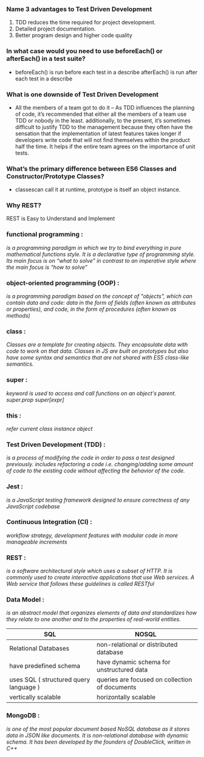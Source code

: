 ### Name 3 advantages to Test Driven Development
1. TDD reduces the time required for project development.
2. Detailed project documentation.
3. Better program design and higher code quality

### In what case would you need to use beforeEach() or afterEach() in a test suite?
- beforeEach() is run before each test in a describe afterEach() is run after each test in a describe

### What is one downside of Test Driven Development
- All the members of a team got to do it – As TDD influences the planning of code, it’s recommended that either all the members of a team use TDD or nobody in the least. additionally, to the present, it’s sometimes difficult to justify TDD to the management because they often have the sensation that the implementation of latest features takes longer if developers write code that will not find themselves within the product half the time. It helps if the entire team agrees on the importance of unit tests.

### What’s the primary difference between ES6 Classes and Constructor/Prototype Classes?
- classescan call it at runtime, prototype is itself an object instance.

### Why REST?
REST is Easy to Understand and Implement

### functional programming :
*is a programming paradigm in which we try to bind everything in pure mathematical functions style. It is a declarative type of programming style. Its main focus is on “what to solve” in contrast to an imperative style where the main focus is “how to solve”*

### object-oriented programming (OOP) :
*is a programming paradigm based on the concept of "objects", which can contain data and code: data in the form of fields (often known as attributes or properties), and code, in the form of procedures (often known as methods)*

### class :
*Classes are a template for creating objects. They encapsulate data with code to work on that data. Classes in JS are built on prototypes but also have some syntax and semantics that are not shared with ES5 class-like semantics.*
### super :
*keyword is used to access and call functions on an object's parent. super.prop super[expr]*

### this :
*refer current class instance object*

### Test Driven Development (TDD) :
*is a process of modifying the code in order to pass a test designed previously. includes refactoring a code i.e. changing/adding some amount of code to the existing code without affecting the behavior of the code.*

### Jest : 
*is a JavaScript testing framework designed to ensure correctness of any JavaScript codebase*

### Continuous Integration (CI) :
*workflow strategy, development features with modular code in more manageable increments*

### REST :
*is a software architectural style which uses a subset of HTTP. It is commonly used to create interactive applications that use Web services. A Web service that follows these guidelines is called RESTful*

### Data Model :
*is an abstract model that organizes elements of data and standardizes how they relate to one another and to the properties of real-world entities.*

| SQL       | NOSQL |
|-----------|-------|
|Relational Databases    | non-relational or distributed database      |
|have predefined schema     |   have dynamic schema for unstructured data    |
|uses SQL ( structured query language )    |  queries are focused on collection of documents     |
|vertically scalable	     | horizontally scalable |

### MongoDB :
*is one of the most popular document based NoSQL database as it stores data in JSON like documents. It is non-relational database with dynamic schema. It has been developed by the founders of DoubleClick, written in C++*

